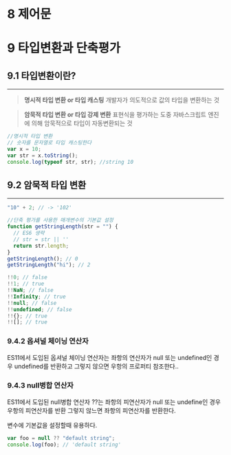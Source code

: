 # 8 제어문

# 9 타입변환과 단축평가

## 9.1 타입변환이란?

---

> **명시적 타입 변환 or 타입 캐스팅**
> 개발자가 의도적으로 값의 타입을 변환하는 것

> **암묵적 타입 변환 or 타입 강제 변환**
> 표현식을 평가하는 도중 자바스크립트 엔진에 의해 암묵적으로 타입이 자동변환되는 것

```js
//명시적 타입 변환
// 숫자를 문자열로 타입 캐스팅한다
var x = 10;
var str = x.toString();
console.log(typeof str, str); //string 10
```

## 9.2 암묵적 타입 변환

---

```js
"10" + 2; // -> '102'
```

```js
//단축 평가를 사용한 매개변수의 기본값 설정
function getStringLength(str = "") {
  // ES6 생략
  // str = str || ''
  return str.length;
}
getStringLength(); // 0
getStringLength("hi"); // 2
```

```js
!!0; // false
!!1; // true
!!NaN; // false
!!Infinity; // true
!!null; // false
!!undefined; // false
!!{}; // true
!![]; // true
```

### 9.4.2 옵셔널 체이닝 연산자

ES11에서 도입된 옵셔널 체이닝 연산자는 좌항의 연산자가 null 또는 undefined인 경우 undefined를 반환하고 그렇지 않으면 우항의 프로퍼티 참조한다..

### 9.4.3 null병합 연산자

ES11에서 도입된 null병합 연산자 ??는 좌항의 피연산자가 null 또는 undefine인 경우 우항의 피연산자를 반환
그렇지 않느면 좌항의 피연산자를 반환한다.

변수에 기본값을 설정할때 유용하다.

```js
var foo = null ?? "default string";
console.log(foo); // 'default string'
```
